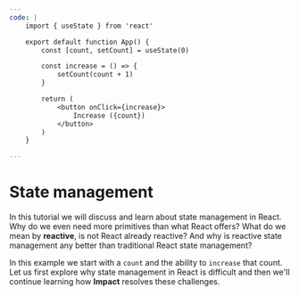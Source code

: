 ```yaml
---
code: |
    import { useState } from 'react'

    export default function App() {
        const [count, setCount] = useState(0)

        const increase = () => {
            setCount(count + 1)
        }

        return (
            <button onClick={increase}>
                Increase ({count})
            </button>
        )
    }

---
```


# State management

In this tutorial we will discuss and learn about state management in React. Why do we even need more primitives than what React offers? What do we mean by **reactive**, is not React already reactive? And why is reactive state management any better than traditional React state management?

In this example we start with a `count` and the ability to `increase` that count. Let us first explore why state management in React is difficult and then we'll continue learning how **Impact** resolves these challenges.

<ClientOnly>
  <Playground />
</ClientOnly>